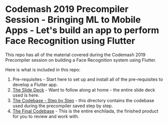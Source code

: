 # Codemash 2019 Precompiler Session - Bringing ML to Mobile Apps - Let's build an app to perform Face Recognition using Flutter

This repo has all of the material covered during the Codemash 2019 Precompiler session on building a Face Recognition system using Flutter.

Here is what is included in this repo:

1. Pre-requisites - Start here to set up and install all of the pre-requisites to develop a Flutter app.
2. [The Slide Deck](https://github.com/donwardpeng/codemash_flutter_precompiler/tree/master/slidedeck) - Want to follow along at home - the entire slide deck used is here.
3. [The Codebase - Step by Step](https://github.com/donwardpeng/codemash_flutter_precompiler/tree/master/step_by_step_codebase) - this directory contains the codebase used during the precompiler saved step by step.
4. [The Final Codebase](https://github.com/donwardpeng/codemash_flutter_precompiler/tree/master/final_codebase) - This is the entire enchilada, the finished product for you to review and work with.


